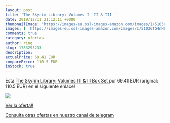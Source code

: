 ```yaml
---
layout: post
title: 'The Skyrim Library: Volumes I  II & III '
date: 2019/12/11 21:12:11 +0000
thumbnailImage: 'https://images-eu.ssl-images-amazon.com/images/I/51036TG4nHL._SL200_.jpg'
images: [ 'https://images-eu.ssl-images-amazon.com/images/I/51036TG4nHL._SL200_.jpg' ]
comments: true
category: ofertas
author: ring
slug: 1783293233
description:
actualPrice: 69.41 EUR
comparePrice: 110.5 EUR
inStock: true
---
```


Está [The Skyrim Library: Volumes I  II & III  Box Set ](https://www.amazon.com/dp/1783293233/?tag=redken08-20) por 69.41 EUR (original: 110.5 EUR) en el siguiente enlace!

[![](https://images-eu.ssl-images-amazon.com/images/I/51036TG4nHL._SL200_.jpg)](https://www.amazon.com/dp/1783293233/?tag=redken08-20)

[Ver la oferta!!](https://www.amazon.com/dp/1783293233/?tag=redken08-20)

[Consulta otras ofertas en nuestro canal de telegram](https://t.me/s/ofertas25)
